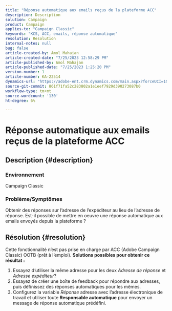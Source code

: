 ```yaml
---
title: "Réponse automatique aux emails reçus de la plateforme ACC"
description: Description
solution: Campaign
product: Campaign
applies-to: "Campaign Classic"
keywords: "KCS, ACC, emails, réponse automatique"
resolution: Resolution
internal-notes: null
bug: false
article-created-by: Amol Mahajan
article-created-date: "7/25/2023 12:58:29 PM"
article-published-by: Amol Mahajan
article-published-date: "7/25/2023 1:25:20 PM"
version-number: 1
article-number: KA-22514
dynamics-url: "https://adobe-ent.crm.dynamics.com/main.aspx?forceUCI=1&pagetype=entityrecord&etn=knowledgearticle&id=a9dc35ee-ea2a-ee11-bdf4-6045bd006c82"
source-git-commit: 861f71fa52c283802a1e1eef7929d390273087b0
workflow-type: tm+mt
source-wordcount: '130'
ht-degree: 6%

---
```


# Réponse automatique aux emails reçus de la plateforme ACC

## Description {#description}


### <b>Environnement</b>

Campaign Classic



### <b>Problème/Symptômes</b>

Obtenir des réponses sur l’adresse de l’expéditeur au lieu de l’adresse de réponse. Est-il possible de mettre en oeuvre une réponse automatique aux emails envoyés depuis la plateforme ?


## Résolution {#resolution}


Cette fonctionnalité n’est pas prise en charge par ACC (Adobe Campaign Classic) OOTB (prêt à l’emploi).
<b>Solutions possibles pour obtenir ce résultat :</b>
1. Essayez d’utiliser la même adresse pour les deux *Adresse de réponse* et *Adresse expéditeur*?
2. Essayez de créer une boîte de feedback pour répondre aux adresses, puis définissez des réponses automatiques pour les mêmes.
3. Configurez la variable *Réponse* adresse avec l’adresse électronique de travail et utiliser toute <b>Responsable automatique</b> pour envoyer un message de réponse automatique prédéfini.

